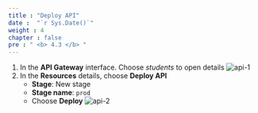 ```yaml
---
title : "Deploy API"
date :  "`r Sys.Date()`" 
weight : 4
chapter : false
pre : " <b> 4.3 </b> "
---
```

1. In the **API Gateway** interface. Choose *students* to open details
![api-1](/images/5-apigw/5.3-deployapi/api-1.png)
2. In the **Resources** details, choose **Deploy API**
    - **Stage**: New stage
    - **Stage name**: `prod           `
    - Choose **Deploy**
![api-2](/images/5-apigw/5.3-deployapi/api-2.png)



